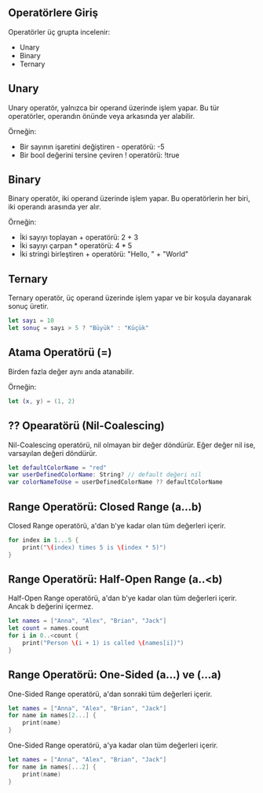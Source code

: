## Operatörlere Giriş

Operatörler üç grupta incelenir:

- Unary
- Binary
- Ternary

## Unary

Unary operatör, yalnızca bir operand üzerinde işlem yapar. Bu tür operatörler, operandın önünde veya arkasında yer alabilir.

Örneğin:

- Bir sayının işaretini değiştiren - operatörü: -5
- Bir bool değerini tersine çeviren ! operatörü: !true

## Binary

Binary operatör, iki operand üzerinde işlem yapar. Bu operatörlerin her biri, iki operandı arasında yer alır. 

Örneğin:

- İki sayıyı toplayan + operatörü: 2 + 3
- İki sayıyı çarpan * operatörü: 4 * 5
- İki stringi birleştiren + operatörü: "Hello, " + "World"

## Ternary

Ternary operatör, üç operand üzerinde işlem yapar ve bir koşula dayanarak sonuç üretir. 

```swift
let sayı = 10
let sonuç = sayı > 5 ? "Büyük" : "Küçük"
```


## Atama Operatörü (=)

Birden fazla değer aynı anda atanabilir.

Örneğin:

```swift
let (x, y) = (1, 2)
```

## ?? Opearatörü (Nil-Coalescing)

Nil-Coalescing operatörü, nil olmayan bir değer döndürür. Eğer değer nil ise, varsayılan değeri döndürür.

```swift
let defaultColorName = "red"
var userDefinedColorName: String? // default değeri nil
var colorNameToUse = userDefinedColorName ?? defaultColorName
```

## Range Operatörü: Closed Range (a...b)

Closed Range operatörü, a'dan b'ye kadar olan tüm değerleri içerir.

```swift
for index in 1...5 {
    print("\(index) times 5 is \(index * 5)")
}
```

## Range Operatörü: Half-Open Range (a..<b)

Half-Open Range operatörü, a'dan b'ye kadar olan tüm değerleri içerir. Ancak b değerini içermez.

```swift
let names = ["Anna", "Alex", "Brian", "Jack"]
let count = names.count
for i in 0..<count {
    print("Person \(i + 1) is called \(names[i])")
}
```

## Range Operatörü: One-Sided (a...) ve (...a)

One-Sided Range operatörü, a'dan sonraki tüm değerleri içerir. 

```swift
let names = ["Anna", "Alex", "Brian", "Jack"]
for name in names[2...] {
    print(name)
}
```

One-Sided Range operatörü, a'ya kadar olan tüm değerleri içerir.

```swift
let names = ["Anna", "Alex", "Brian", "Jack"]
for name in names[...2] {
    print(name)
}
```



